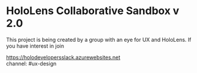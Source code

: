 ﻿# HoloLens Collaborative Sandbox v 2.0

This project is being created by a group with an eye for UX and HoloLens. 
If you have interest in join

https://holodevelopersslack.azurewebsites.net  
channel: #ux-design



